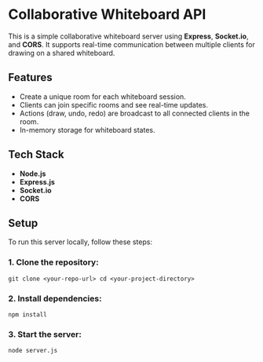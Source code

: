 # Collaborative Whiteboard API

This is a simple collaborative whiteboard server using **Express**, **Socket.io**, and **CORS**. It supports real-time communication between multiple clients for drawing on a shared whiteboard.

## Features

- Create a unique room for each whiteboard session.
- Clients can join specific rooms and see real-time updates.
- Actions (draw, undo, redo) are broadcast to all connected clients in the room.
- In-memory storage for whiteboard states.

## Tech Stack

- **Node.js**
- **Express.js**
- **Socket.io**
- **CORS**

## Setup

To run this server locally, follow these steps:

### 1. Clone the repository:
`
git clone <your-repo-url>
cd <your-project-directory> 
`

### 2. Install dependencies:
`
npm install
`

### 3. Start the server:
`
node server.js
`

